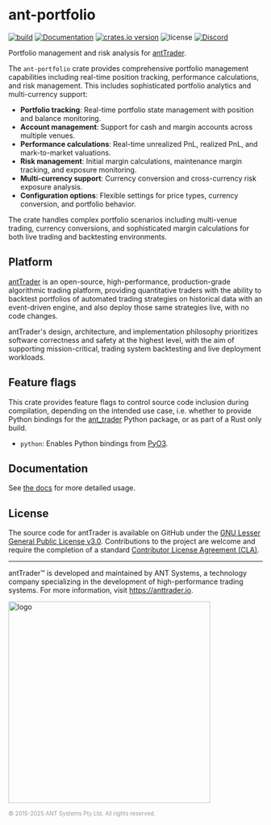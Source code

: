 # ant-portfolio

[![build](https://github.com/nautechsystems/ant_trader/actions/workflows/build.yml/badge.svg?branch=master)](https://github.com/nautechsystems/ant_trader/actions/workflows/build.yml)
[![Documentation](https://img.shields.io/docsrs/ant-portfolio)](https://docs.rs/ant-portfolio/latest/ant-portfolio/)
[![crates.io version](https://img.shields.io/crates/v/ant-portfolio.svg)](https://crates.io/crates/ant-portfolio)
![license](https://img.shields.io/github/license/nautechsystems/ant_trader?color=blue)
[![Discord](https://img.shields.io/badge/Discord-%235865F2.svg?logo=discord&logoColor=white)](https://discord.gg/antTrader)

Portfolio management and risk analysis for [antTrader](http://anttrader.io).

The `ant-portfolio` crate provides comprehensive portfolio management capabilities including
real-time position tracking, performance calculations, and risk management. This includes
sophisticated portfolio analytics and multi-currency support:

- **Portfolio tracking**: Real-time portfolio state management with position and balance monitoring.
- **Account management**: Support for cash and margin accounts across multiple venues.
- **Performance calculations**: Real-time unrealized PnL, realized PnL, and mark-to-market valuations.
- **Risk management**: Initial margin calculations, maintenance margin tracking, and exposure monitoring.
- **Multi-currency support**: Currency conversion and cross-currency risk exposure analysis.
- **Configuration options**: Flexible settings for price types, currency conversion, and portfolio behavior.

The crate handles complex portfolio scenarios including multi-venue trading, currency conversions,
and sophisticated margin calculations for both live trading and backtesting environments.

## Platform

[antTrader](http://anttrader.io) is an open-source, high-performance, production-grade
algorithmic trading platform, providing quantitative traders with the ability to backtest
portfolios of automated trading strategies on historical data with an event-driven engine,
and also deploy those same strategies live, with no code changes.

antTrader's design, architecture, and implementation philosophy prioritizes software correctness and safety at the
highest level, with the aim of supporting mission-critical, trading system backtesting and live deployment workloads.

## Feature flags

This crate provides feature flags to control source code inclusion during compilation,
depending on the intended use case, i.e. whether to provide Python bindings
for the [ant_trader](https://pypi.org/project/ant_trader) Python package,
or as part of a Rust only build.

- `python`: Enables Python bindings from [PyO3](https://pyo3.rs).

## Documentation

See [the docs](https://docs.rs/ant-portfolio) for more detailed usage.

## License

The source code for antTrader is available on GitHub under the [GNU Lesser General Public License v3.0](https://www.gnu.org/licenses/lgpl-3.0.en.html).
Contributions to the project are welcome and require the completion of a standard [Contributor License Agreement (CLA)](https://github.com/nautechsystems/ant_trader/blob/develop/CLA.md).

---

antTrader™ is developed and maintained by ANT Systems, a technology
company specializing in the development of high-performance trading systems.
For more information, visit <https://anttrader.io>.

<img src="https://anttrader.io/ant-logo-white.png" alt="logo" width="400" height="auto"/>

<span style="font-size: 0.8em; color: #999;">© 2015-2025 ANT Systems Pty Ltd. All rights reserved.</span>
